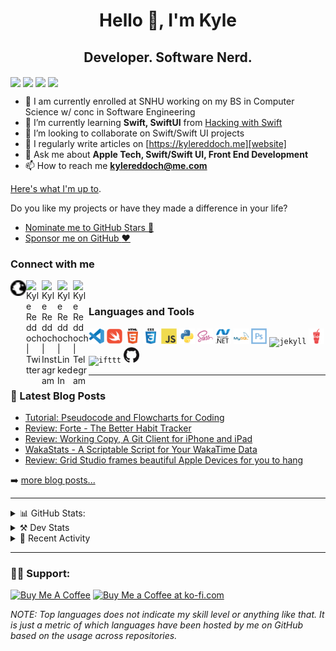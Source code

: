 # <div align="center" style="border:none;">Hello 👋, I'm Kyle</div>
## <div align="center" style="border:none;">Developer. Software Nerd.</div>

[<img align="center" src="https://img.shields.io/website?label=kylereddoch.me&style=for-the-badge&url=https%3A%2F%2Fkylereddoch.me" />][website]
[<img align="center" src="https://wakatime.com/badge/user/10619014-9413-4a5b-a3df-2d3892b8a73d.svg?style=for-the-badge" />][wakatime]
[<img align="center" src="https://img.shields.io/twitter/follow/winphankyle?color=1DA1F2&logo=twitter&style=for-the-badge" />][twitter]
[<img align="center" src="https://img.shields.io/badge/kyle.reddoch-%23E4405F.svg?style=for-the-badge&logo=Instagram&logoColor=white" />][instagram]

- 📓 I am currently enrolled at SNHU working on my BS in Computer Science w/ conc in Software Engineering
- 🌱 I’m currently learning **Swift, SwiftUI** from [Hacking with Swift][hwscourses]
- 🤝 I’m looking to collaborate on Swift/Swift UI projects
- 📝 I regularly write articles on [https://kylereddoch.me][website]
- 💬 Ask me about **Apple Tech, Swift/Swift UI, Front End Development** 
- 📫 How to reach me **[kylereddoch@me.com][email]**

[Here's what I'm up to][now].

Do you like my projects or have they made a difference in your life?

- [Nominate me to GitHub Stars :star2:][githubstars]
- [Sponsor me on GitHub :heart:][githubsponsor]

### Connect with me

[<img align="left" alt="KyleReddoch.me" width="25" src="https://raw.githubusercontent.com/iconic/open-iconic/master/svg/globe.svg" />][website]
[<img align="left" alt="Kyle Reddoch | Twitter" width="25" src="https://cdn.jsdelivr.net/npm/simple-icons@v5/icons/twitter.svg" />][twitter]
[<img align="left" alt="Kyle Reddoch | Instagram" width="25" src="https://cdn.jsdelivr.net/npm/simple-icons@v5/icons/instagram.svg" />][instagram]
[<img align="left" alt="Kyle Reddoch | LinkedIn" width="25" src="https://cdn.jsdelivr.net/npm/simple-icons@v5/icons/linkedin.svg" />][linkedin]
[<img align="left" alt="Kyle Reddoch | Telegram" width="25" src="https://cdn.jsdelivr.net/npm/simple-icons@v5/icons/telegram.svg" />][telegram]

<br />

### Languages and Tools

<code><img src="https://raw.githubusercontent.com/devicons/devicon/master/icons/vscode/vscode-original.svg" alt="vscode" width="25" height="25"/></code>
<code><img src="https://raw.githubusercontent.com/devicons/devicon/master/icons/swift/swift-original.svg" alt="swift" width="25" height="25"/></code>
<code><img src="https://raw.githubusercontent.com/devicons/devicon/master/icons/html5/html5-original-wordmark.svg" alt="html5" width="25" height="25"/></code>
<code><img src="https://raw.githubusercontent.com/devicons/devicon/master/icons/css3/css3-original-wordmark.svg" alt="css3" width="25" height="25"/></code>
<code><img src="https://raw.githubusercontent.com/devicons/devicon/master/icons/javascript/javascript-original.svg" alt="javascript" width="25" height="25"/></code>
<code><img src="https://raw.githubusercontent.com/devicons/devicon/master/icons/python/python-original.svg" alt="python" width="25" height="25"/></code>
<code><img src="https://raw.githubusercontent.com/devicons/devicon/master/icons/sass/sass-original.svg" alt="sass" width="25" height="25"/></code>
<code><img src="https://raw.githubusercontent.com/devicons/devicon/master/icons/dot-net/dot-net-original-wordmark.svg" alt="dotnet" width="25" height="25"/></code>
<code><img src="https://raw.githubusercontent.com/devicons/devicon/master/icons/mysql/mysql-original-wordmark.svg" alt="mysql" width="25" height="25"/></code>
<code><img src="https://raw.githubusercontent.com/devicons/devicon/master/icons/photoshop/photoshop-line.svg" alt="photoshop" width="25" height="25"/></code>
<code><img src="https://www.vectorlogo.zone/logos/jekyllrb/jekyllrb-icon.svg" alt="jekyll" width="25" height="25"/></code>
<code><img src="https://raw.githubusercontent.com/devicons/devicon/master/icons/gulp/gulp-plain.svg" alt="gulp" width="25" height="25"/></code>
<code><img src="https://www.vectorlogo.zone/logos/ifttt/ifttt-ar21.svg" alt="ifttt" width="25" height="25"/></code>
<code><img src="https://raw.githubusercontent.com/github/explore/78df643247d429f6cc873026c0622819ad797942/topics/github/github.png" alt="ifttt" width="25" height="25"/></code>


---

### 📝 Latest Blog Posts

<!-- BLOG-POST-LIST:START -->
- [Tutorial: Pseudocode and Flowcharts for Coding](https://kylereddoch.me/2022/03/19/pseudocode-and-flowcharts.html)
- [Review: Forte - The Better Habit Tracker](https://kylereddoch.me/2022/01/24/review-forte-habit-tracker.html)
- [Review: Working Copy, A Git Client for iPhone and iPad](https://kylereddoch.me/2021/12/23/review-working-copy-git-client.html)
- [WakaStats - A Scriptable Script for Your WakaTime Data](https://kylereddoch.me/2021/12/12/wakastats-scriptable-script.html)
- [Review: Grid Studio frames beautiful Apple Devices for you to hang](https://kylereddoch.me/2021/11/18/review-gridstudio-frames-apple-devices.html)
<!-- BLOG-POST-LIST:END -->

➡️ [more blog posts...](https://kylereddoch.me)

---

<details>
<summary>📊 GitHub Stats:</summary>

<p><img src="https://github-readme-stats-sigma-rouge.vercel.app/api?username=kylereddoch&show_icons=true&hide_border=true&locale=en" alt="kylereddoch" /></p>
<p><img src="https://github-readme-stats-sigma-rouge.vercel.app/api/top-langs?username=kylereddoch&show_icons=true&hide_border=true&locale=en&layout=compact" alt="kylereddoch" /></p>
<p><img src="https://github-readme-stats-sigma-rouge.vercel.app/api/wakatime?username=kylereddoch&show_icons=true&hide_border=true&locale=en&layout=compact" alt="kylereddoch" /></p>

</details>

<details>
<summary>⚒ Dev Stats</summary>

<!--START_SECTION:waka-->
![Code Time](http://img.shields.io/badge/Code%20Time-95%20hrs%2050%20mins-blue)

![Profile Views](http://img.shields.io/badge/Profile%20Views-1-blue)

![Lines of code](https://img.shields.io/badge/From%20Hello%20World%20I%27ve%20Written-7%20Thousand%20lines%20of%20code-blue)

**🐱 My GitHub Data** 

> 🏆 116 Contributions in the Year 2022
 > 
> 📦 67.9 kB Used in GitHub's Storage 
 > 
> 💼 Opted to Hire
 > 
> 📜 14 Public Repositories 
 > 
> 🔑 0 Private Repositories  
 > 
**I'm a Night 🦉** 

```text
🌞 Morning    25 commits     ██░░░░░░░░░░░░░░░░░░░░░░░   9.36% 
🌆 Daytime    78 commits     ███████░░░░░░░░░░░░░░░░░░   29.21% 
🌃 Evening    117 commits    ███████████░░░░░░░░░░░░░░   43.82% 
🌙 Night      47 commits     ████░░░░░░░░░░░░░░░░░░░░░   17.6%

```
📅 **I'm Most Productive on Saturday** 

```text
Monday       21 commits     ██░░░░░░░░░░░░░░░░░░░░░░░   7.87% 
Tuesday      19 commits     █░░░░░░░░░░░░░░░░░░░░░░░░   7.12% 
Wednesday    34 commits     ███░░░░░░░░░░░░░░░░░░░░░░   12.73% 
Thursday     22 commits     ██░░░░░░░░░░░░░░░░░░░░░░░   8.24% 
Friday       35 commits     ███░░░░░░░░░░░░░░░░░░░░░░   13.11% 
Saturday     89 commits     ████████░░░░░░░░░░░░░░░░░   33.33% 
Sunday       47 commits     ████░░░░░░░░░░░░░░░░░░░░░   17.6%

```


📊 **This Week I Spent My Time On** 

```text
⌚︎ Time Zone: America/Chicago

💬 Programming Languages: 
Java                     4 hrs 40 mins       ███████████████████░░░░░░   78.03% 
Markdown                 46 mins             ███░░░░░░░░░░░░░░░░░░░░░░   12.92% 
Python                   29 mins             ██░░░░░░░░░░░░░░░░░░░░░░░   8.13% 
JSON                     1 min               ░░░░░░░░░░░░░░░░░░░░░░░░░   0.45% 
Other                    1 min               ░░░░░░░░░░░░░░░░░░░░░░░░░   0.41%

🔥 Editors: 
IntelliJ                 4 hrs 51 mins       ████████████████████░░░░░   81.0% 
VS Code                  56 mins             ████░░░░░░░░░░░░░░░░░░░░░   15.61% 
PyCharm                  12 mins             ░░░░░░░░░░░░░░░░░░░░░░░░░   3.39%

🐱‍💻 Projects: 
IT145-Java               5 hrs 11 mins       █████████████████████░░░░   86.39% 
IT140-Python             29 mins             ██░░░░░░░░░░░░░░░░░░░░░░░   8.13% 
kylereddoch              19 mins             █░░░░░░░░░░░░░░░░░░░░░░░░   5.48%

💻 Operating System: 
Mac                      6 hrs               █████████████████████████   100.0%

```

**I Mostly Code in Python** 

```text
Python                   4 repos             ██████████░░░░░░░░░░░░░░░   40.0% 
Swift                    2 repos             █████░░░░░░░░░░░░░░░░░░░░   20.0% 
Shell                    1 repo              ██░░░░░░░░░░░░░░░░░░░░░░░   10.0% 
HTML                     1 repo              ██░░░░░░░░░░░░░░░░░░░░░░░   10.0% 
JavaScript               1 repo              ██░░░░░░░░░░░░░░░░░░░░░░░   10.0%

```



 Last Updated on 26/05/2022 11:10:07 UTC
<!--END_SECTION:waka-->

</details>

<details>
<summary>🎯 Recent Activity</summary>

<!--RECENT_ACTIVITY:start-->
1. ⭐ Starred [raycast/script-commands](https://github.com/raycast/script-commands)
2. ⭐ Starred [muety/wakapi](https://github.com/muety/wakapi)
3. ⭐ Starred [jperk224/IT-145](https://github.com/jperk224/IT-145)
4. 🔱 Forked [kylereddoch/online-cv](https://github.com/kylereddoch/online-cv) from [sharu725/online-cv](https://github.com/sharu725/online-cv)
5. ⭐ Starred [sharu725/online-cv](https://github.com/sharu725/online-cv)
<!--RECENT_ACTIVITY:end-->

<!--RECENT_ACTIVITY:last_update-->
Last Updated: Thursday, May 26th, 2022, 11:12:50 AM
<!--RECENT_ACTIVITY:last_update_end-->

</details>

---

### 🙏🏼 Support:
<a href="https://www.buymeacoffee.com/kylereddoch" target="_blank"><img src="https://cdn.buymeacoffee.com/buttons/v2/default-yellow.png" alt="Buy Me A Coffee" style="height: 60px !important;width: 217px !important;" ></a>
<a href='https://ko-fi.com/S6S374TCV' target='_blank'><img height='36' style='border:0px;height:36px;' src='https://cdn.ko-fi.com/cdn/kofi1.png?v=3' border='0' alt='Buy Me a Coffee at ko-fi.com' /></a>

_NOTE: Top languages does not indicate my skill level or anything like that. It is just a metric of which languages have been hosted by me on GitHub based on the usage across repositories._

[website]: https://kylereddoch.me
[twitter]: https://twitter.com/winphankyle
[instagram]: https://instagram.com/kyle.reddoch
[linkedin]: https://linkedin.com/in/kylereddoch
[wakatime]: https://wakatime.com/@10619014-9413-4a5b-a3df-2d3892b8a73d
[telegram]: https://t.me/kylereddoch
[email]: kylereddoch@me.com
[hwscourses]: https://www.hackingwithswift.com
[githubstars]: https://stars.github.com/nominate/
[githubsponsor]: https://github.com/sponsors/kylereddoch
[now]: https://kylereddoch.me/now/
